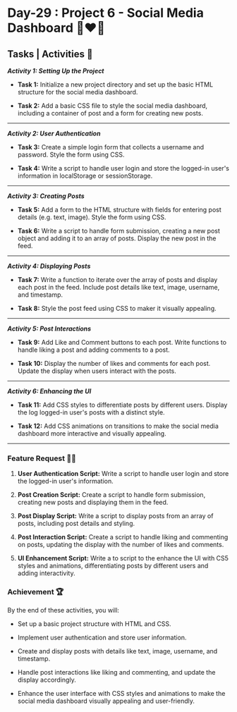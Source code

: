 # Day-29 : Project 6 - Social Media Dashboard 🍵❤️‍🔥

## Tasks | Activities 🌟

_**Activity 1: Setting Up the Project**_

- **Task 1:** Initialize a new project directory and set up the basic HTML structure for the social media dashboard.

- **Task 2:** Add a basic CSS file to style the social media dashboard, including a container of post and a form for creating new posts.

<hr/>

_**Activity 2: User Authentication**_

- **Task 3:** Create a simple login form that collects a username and password. Style the form using CSS.

- **Task 4:** Write a script to handle user login and store the logged-in user's information in localStorage or sessionStorage.

<hr/>

_**Activity 3: Creating Posts**_

- **Task 5:** Add a form to the HTML structure with fields for entering post details (e.g. text, image). Style the form using CSS.

- **Task 6:** Write a script to handle form submission, creating a new post object and adding it to an array of posts. Display the new post in the feed.

<hr/>

_**Activity 4: Displaying Posts**_

- **Task 7:** Write a function to iterate over the array of posts and display each post in the feed. Include post details like text, image, username, and timestamp.

- **Task 8:** Style the post feed using CSS to maker it visually appealing.

<hr/>

_**Activity 5: Post Interactions**_

- **Task 9:** Add Like and Comment buttons to each post. Write functions to handle liking a post and adding comments to a post.

- **Task 10:** Display the number of likes and comments for each post. Update the display when users interact with the posts.

<hr/>

_**Activity 6: Enhancing the UI**_

- **Task 11:** Add CSS styles to differentiate posts by different users. Display the log logged-in user's posts with a distinct style.

- **Task 12:** Add CSS animations on transitions to make the social media dashboard more interactive and visually appealing.

<hr/>

### Feature Request 🙇‍♂️

1. **User Authentication Script:** Write a script to handle user login and store the logged-in user's information.

2. **Post Creation Script:** Create a script to handle form submission, creating new posts and displaying them in the feed.

3. **Post Display Script:** Write a script to display posts from an array of posts, including post details and styling.

4. **Post Interaction Script:** Create a script to handle liking and commenting on posts, updating the display with the number of likes and comments.

5. **Ul Enhancement Script:** Write a to script to the enhance the Ul with CS5 styles and animations, differentiating posts by different users and adding interactivity.

### Achievement 🏆

By the end of these activities, you will:

- Set up a basic project structure with HTML and CSS.

- Implement user authentication and store user information.

- Create and display posts with details like text, image, username, and timestamp.

- Handle post interactions like liking and commenting, and update the display accordingly.

- Enhance the user interface with CSS styles and animations to make the social media dashboard visually appealing and user-friendly.
